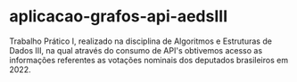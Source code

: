 # aplicacao-grafos-api-aedsIII
Trabalho Prático I, realizado na disciplina de Algoritmos e Estruturas de Dados III, na qual através do consumo de API's obtivemos acesso as informações referentes as votações nominais dos deputados brasileiros em 2022.

